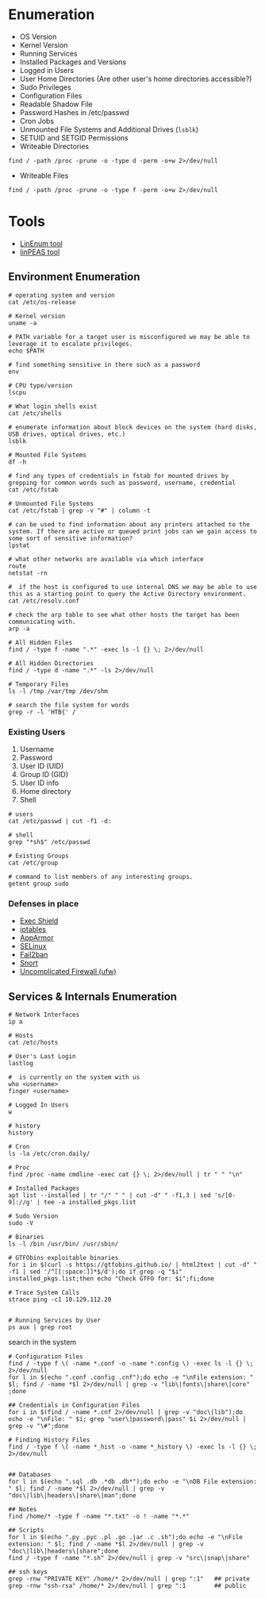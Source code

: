 

# Enumeration
- OS Version
- Kernel Version
- Running Services
- Installed Packages and Versions
- Logged in Users
- User Home Directories (Are other user's home directories accessible?)
- Sudo Privileges
- Configuration Files
- Readable Shadow File
- Password Hashes in /etc/passwd
- Cron Jobs
- Unmounted File Systems and Additional Drives (`lsblk`)
- SETUID and SETGID Permissions
- Writeable Directories
```shell
find / -path /proc -prune -o -type d -perm -o+w 2>/dev/null
```
- Writeable Files
```shell
find / -path /proc -prune -o -type f -perm -o+w 2>/dev/null
```

# Tools
- [LinEnum tool](https://github.com/rebootuser/LinEnum)
- [linPEAS tool](https://github.com/peass-ng/PEASS-ng/tree/master/linPEAS)

## Environment Enumeration

```shell
# operating system and version
cat /etc/os-release

# Kernel version
uname -a

# PATH variable for a target user is misconfigured we may be able to leverage it to escalate privileges.
echo $PATH

# find something sensitive in there such as a password
env

# CPU type/version
lscpu

# What login shells exist
cat /etc/shells

# enumerate information about block devices on the system (hard disks, USB drives, optical drives, etc.)
lsblk

# Mounted File Systems
df -h

# find any types of credentials in fstab for mounted drives by grepping for common words such as password, username, credential
cat /etc/fstab

# Unmounted File Systems
cat /etc/fstab | grep -v "#" | column -t

# can be used to find information about any printers attached to the system. If there are active or queued print jobs can we gain access to some sort of sensitive information?
lpstat 

# what other networks are available via which interface
route
netstat -rn

#  if the host is configured to use internal DNS we may be able to use this as a starting point to query the Active Directory environment.
cat /etc/resolv.conf

# check the arp table to see what other hosts the target has been communicating with.
arp -a

# All Hidden Files
find / -type f -name ".*" -exec ls -l {} \; 2>/dev/null 

# All Hidden Directories
find / -type d -name ".*" -ls 2>/dev/null

# Temporary Files
ls -l /tmp /var/tmp /dev/shm

# search the file system for words
grep -r -l 'HTB{' /

```

### Existing Users
1. Username
2. Password
3. User ID (UID)
4. Group ID (GID)
5. User ID info
6. Home directory
7. Shell

```shell
# users
cat /etc/passwd | cut -f1 -d:

# shell
grep "*sh$" /etc/passwd

# Existing Groups
cat /etc/group

# command to list members of any interesting groups.
getent group sudo
```

### Defenses in place
- [Exec Shield](https://en.wikipedia.org/wiki/Exec_Shield)
- [iptables](https://linux.die.net/man/8/iptables)
- [AppArmor](https://apparmor.net/)
- [SELinux](https://www.redhat.com/en/topics/linux/what-is-selinux)
- [Fail2ban](https://github.com/fail2ban/fail2ban)
- [Snort](https://www.snort.org/faq/what-is-snort)
- [Uncomplicated Firewall (ufw)](https://wiki.ubuntu.com/UncomplicatedFirewall)


## Services & Internals Enumeration

```shell
# Network Interfaces
ip a

# Hosts
cat /etc/hosts

# User's Last Login
lastlog

#  is currently on the system with us
who <username>
finger <username>

# Logged In Users
w

# history
history

# Cron
ls -la /etc/cron.daily/

# Proc
find /proc -name cmdline -exec cat {} \; 2>/dev/null | tr " " "\n"

# Installed Packages
apt list --installed | tr "/" " " | cut -d" " -f1,3 | sed 's/[0-9]://g' | tee -a installed_pkgs.list

# Sudo Version
sudo -V

# Binaries
ls -l /bin /usr/bin/ /usr/sbin/

# GTFObins exploitable binaries
for i in $(curl -s https://gtfobins.github.io/ | html2text | cut -d" " -f1 | sed '/^[[:space:]]*$/d');do if grep -q "$i" installed_pkgs.list;then echo "Check GTFO for: $i";fi;done

# Trace System Calls
strace ping -c1 10.129.112.20


# Running Services by User
ps aux | grep root

```

search in the system 
```shell
# Configuration Files
find / -type f \( -name *.conf -o -name *.config \) -exec ls -l {} \; 2>/dev/null
for l in $(echo ".conf .config .cnf");do echo -e "\nFile extension: " $l; find / -name *$l 2>/dev/null | grep -v "lib\|fonts\|share\|core" ;done

## Credentials in Configuration Files
for i in $(find / -name *.cnf 2>/dev/null | grep -v "doc\|lib");do echo -e "\nFile: " $i; grep "user\|password\|pass" $i 2>/dev/null | grep -v "\#";done

# Finding History Files
find / -type f \( -name *_hist -o -name *_history \) -exec ls -l {} \; 2>/dev/null


## Databases
for l in $(echo ".sql .db .*db .db*");do echo -e "\nDB File extension: " $l; find / -name *$l 2>/dev/null | grep -v "doc\|lib\|headers\|share\|man";done

## Notes
find /home/* -type f -name "*.txt" -o ! -name "*.*"

## Scripts
for l in $(echo ".py .pyc .pl .go .jar .c .sh");do echo -e "\nFile extension: " $l; find / -name *$l 2>/dev/null | grep -v "doc\|lib\|headers\|share";done
find / -type f -name "*.sh" 2>/dev/null | grep -v "src\|snap\|share"

## ssh keys
grep -rnw "PRIVATE KEY" /home/* 2>/dev/null | grep ":1"   ## private
grep -rnw "ssh-rsa" /home/* 2>/dev/null | grep ":1        ## public

```
